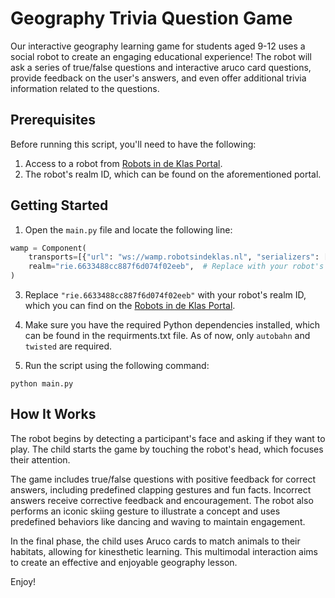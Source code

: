 # Geography Trivia Question Game 

Our interactive geography learning game for students aged 9-12 uses a social robot to create an engaging educational experience! The robot will ask a series of true/false questions and interactive aruco card questions, provide feedback on the user's answers, and even offer additional trivia information related to the questions.

## Prerequisites

Before running this script, you'll need to have the following:

1. Access to a robot from  [Robots in de Klas Portal](https://portal.robotsindeklas.nl).
2. The robot's realm ID, which can be found on the aforementioned portal.

## Getting Started

1. Open the `main.py` file and locate the following line:

```python
wamp = Component(
    transports=[{"url": "ws://wamp.robotsindeklas.nl", "serializers": ["msgpack"]}],
    realm="rie.6633488cc887f6d074f02eeb",  # Replace with your robot's realm ID
)
```

3. Replace `"rie.6633488cc887f6d074f02eeb"` with your robot's realm ID, which you can find on the [Robots in de Klas Portal](https://portal.robotsindeklas.nl).

4. Make sure you have the required Python dependencies installed, which can be found in the requirments.txt file. As of now, only `autobahn` and `twisted` are required.

5. Run the script using the following command:

```
python main.py
```

## How It Works

The robot begins by detecting a participant's face and asking if they want to play. The child starts the game by touching the robot's head, which focuses their attention.

The game includes true/false questions with positive feedback for correct answers, including predefined clapping gestures and fun facts. Incorrect answers receive corrective feedback and encouragement. The robot also performs an iconic skiing gesture to illustrate a concept and uses predefined behaviors like dancing and waving to maintain engagement.

In the final phase, the child uses Aruco cards to match animals to their habitats, allowing for kinesthetic learning. This multimodal interaction aims to create an effective and enjoyable geography lesson.

Enjoy!




